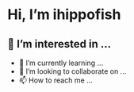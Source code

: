 # Hi, I’m ihippofish
## 👀 I’m interested in ...
- 🌱 I’m currently learning ...
- 💞️ I’m looking to collaborate on ...
- 📫 How to reach me ...

<!---
ihippofish/ihippofish is a ✨ special ✨ repository because its `README.md` (this file) appears on your GitHub profile.
You can click the Preview link to take a look at your changes.
--->
